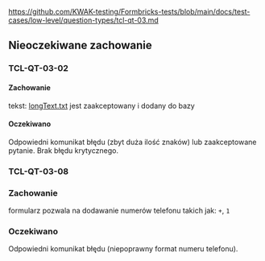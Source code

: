 https://github.com/KWAK-testing/Formbricks-tests/blob/main/docs/test-cases/low-level/question-types/tcl-qt-03.md

## Nieoczekiwane zachowanie

### TCL-QT-03-02 
#### Zachowanie
tekst: [longText.txt](https://github.com/KWAK-testing/Formbricks-tests/blob/main/docs/test-cases/low-level/question-types/assets/longText.txt) jest zaakceptowany i dodany do bazy
#### Oczekiwano
Odpowiedni komunikat błędu (zbyt duża ilość znaków) lub zaakceptowane pytanie. Brak błędu krytycznego.
### TCL-QT-03-08
### Zachowanie
formularz pozwala na dodawanie numerów telefonu takich jak: `+`, `1`
### Oczekiwano
Odpowiedni komunikat błędu (niepoprawny format numeru telefonu).
